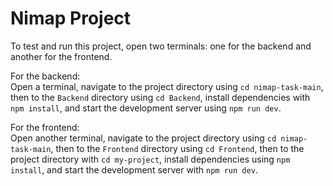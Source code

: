 

# Nimap Project

To test and run this project, open two terminals: one for the backend and another for the frontend.  

For the backend:  
Open a terminal, navigate to the project directory using `cd nimap-task-main`, then to the `Backend` directory using `cd Backend`, install dependencies with `npm install`, and start the development server using `npm run dev`.  

For the frontend:  
Open another terminal, navigate to the project directory using `cd nimap-task-main`, then to the `Frontend` directory using `cd Frontend`, then to the project directory with `cd my-project`, install dependencies using `npm install`, and start the development server with `npm run dev`.  
